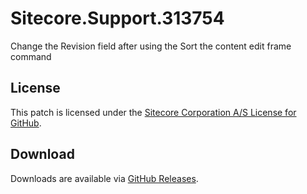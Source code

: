# Sitecore.Support.313754
Change the Revision field after using the Sort the content edit frame command

## License  
This patch is licensed under the [Sitecore Corporation A/S License for GitHub](https://github.com/sitecoresupport/Sitecore.Support.313754/blob/master/LICENSE).  

## Download  
Downloads are available via [GitHub Releases](https://github.com/sitecoresupport/Sitecore.Support.313754/releases).  
